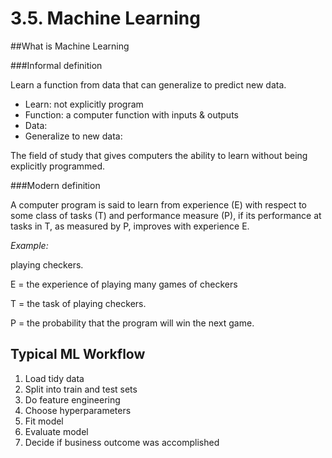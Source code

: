 # 3.5. Machine Learning

##What is Machine Learning

###Informal definition

Learn a function from data that can generalize to predict new data.

- Learn: not explicitly program
- Function: a computer function with inputs & outputs
- Data:
- Generalize to new data:

The field of study that gives computers the ability to learn without being explicitly programmed.

###Modern definition

A computer program is said to learn from experience (E) with respect to some class of tasks (T) and performance measure (P), if its performance at tasks in T, as measured by P, improves with experience E.

*Example:*

playing checkers.

E = the experience of playing many games of checkers

T = the task of playing checkers.

P = the probability that the program will win the next game.

## Typical ML Workflow

1. Load tidy data
2. Split into train and test sets
3. Do feature engineering
4. Choose hyperparameters
5. Fit model
6. Evaluate model
7. Decide if business outcome was accomplished